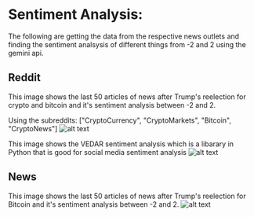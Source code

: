 # Sentiment Analysis: 
The following are getting the data from the respective news outlets and finding the sentiment analsysis of different things from -2 and 2 using the gemini api.

## Reddit
This image shows the last 50 articles of news after Trump's reelection for crypto and bitcoin and it's sentiment analysis between -2 and 2.

Using the subreddits: ["CryptoCurrency", "CryptoMarkets", "Bitcoin", "CryptoNews"]
![alt text](../assets/image-1.png)

This image shows the VEDAR sentiment analysis which is a libarary in Python that is good for social media sentiment analysis
![alt text](../assets/image-8.png)


## News 
This image shows the last 50 articles of news after Trump's reelection for Bitcoin and it's sentiment analysis between -2 and 2.
![alt text](../assets/image.png)
